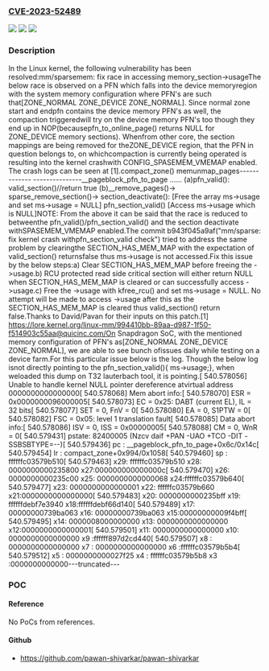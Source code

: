 ### [CVE-2023-52489](https://cve.mitre.org/cgi-bin/cvename.cgi?name=CVE-2023-52489)
![](https://img.shields.io/static/v1?label=Product&message=Linux&color=blue)
![](https://img.shields.io/static/v1?label=Version&message=f46edbd1b151%3C%2090ad17575d26%20&color=brighgreen)
![](https://img.shields.io/static/v1?label=Vulnerability&message=n%2Fa&color=brighgreen)

### Description

In the Linux kernel, the following vulnerability has been resolved:mm/sparsemem: fix race in accessing memory_section->usageThe below race is observed on a PFN which falls into the device memoryregion with the system memory configuration where PFN's are such that[ZONE_NORMAL ZONE_DEVICE ZONE_NORMAL].  Since normal zone start and endpfn contains the device memory PFN's as well, the compaction triggeredwill try on the device memory PFN's too though they end up in NOP(becausepfn_to_online_page() returns NULL for ZONE_DEVICE memory sections).  Whenfrom other core, the section mappings are being removed for theZONE_DEVICE region, that the PFN in question belongs to, on whichcompaction is currently being operated is resulting into the kernel crashwith CONFIG_SPASEMEM_VMEMAP enabled.  The crash logs can be seen at [1].compact_zone()			memunmap_pages-------------			---------------__pageblock_pfn_to_page   ...... (a)pfn_valid():     valid_section()//return true			      (b)__remove_pages()->				  sparse_remove_section()->				    section_deactivate():				    [Free the array ms->usage and set				     ms->usage = NULL]     pfn_section_valid()     [Access ms->usage which     is NULL]NOTE: From the above it can be said that the race is reduced to betweenthe pfn_valid()/pfn_section_valid() and the section deactivate withSPASEMEM_VMEMAP enabled.The commit b943f045a9af("mm/sparse: fix kernel crash withpfn_section_valid check") tried to address the same problem by clearingthe SECTION_HAS_MEM_MAP with the expectation of valid_section() returnsfalse thus ms->usage is not accessed.Fix this issue by the below steps:a) Clear SECTION_HAS_MEM_MAP before freeing the ->usage.b) RCU protected read side critical section will either return NULL   when SECTION_HAS_MEM_MAP is cleared or can successfully access ->usage.c) Free the ->usage with kfree_rcu() and set ms->usage = NULL.  No   attempt will be made to access ->usage after this as the   SECTION_HAS_MEM_MAP is cleared thus valid_section() return false.Thanks to David/Pavan for their inputs on this patch.[1] https://lore.kernel.org/linux-mm/994410bb-89aa-d987-1f50-f514903c55aa@quicinc.com/On Snapdragon SoC, with the mentioned memory configuration of PFN's as[ZONE_NORMAL ZONE_DEVICE ZONE_NORMAL], we are able to see bunch ofissues daily while testing on a device farm.For this particular issue below is the log.  Though the below log isnot directly pointing to the pfn_section_valid(){ ms->usage;}, when weloaded this dump on T32 lauterbach tool, it is pointing.[  540.578056] Unable to handle kernel NULL pointer dereference atvirtual address 0000000000000000[  540.578068] Mem abort info:[  540.578070]   ESR = 0x0000000096000005[  540.578073]   EC = 0x25: DABT (current EL), IL = 32 bits[  540.578077]   SET = 0, FnV = 0[  540.578080]   EA = 0, S1PTW = 0[  540.578082]   FSC = 0x05: level 1 translation fault[  540.578085] Data abort info:[  540.578086]   ISV = 0, ISS = 0x00000005[  540.578088]   CM = 0, WnR = 0[  540.579431] pstate: 82400005 (Nzcv daif +PAN -UAO +TCO -DIT -SSBSBTYPE=--)[  540.579436] pc : __pageblock_pfn_to_page+0x6c/0x14c[  540.579454] lr : compact_zone+0x994/0x1058[  540.579460] sp : ffffffc03579b510[  540.579463] x29: ffffffc03579b510 x28: 0000000000235800 x27:000000000000000c[  540.579470] x26: 0000000000235c00 x25: 0000000000000068 x24:ffffffc03579b640[  540.579477] x23: 0000000000000001 x22: ffffffc03579b660 x21:0000000000000000[  540.579483] x20: 0000000000235bff x19: ffffffdebf7e3940 x18:ffffffdebf66d140[  540.579489] x17: 00000000739ba063 x16: 00000000739ba063 x15:00000000009f4bff[  540.579495] x14: 0000008000000000 x13: 0000000000000000 x12:0000000000000001[  540.579501] x11: 0000000000000000 x10: 0000000000000000 x9 :ffffff897d2cd440[  540.579507] x8 : 0000000000000000 x7 : 0000000000000000 x6 :ffffffc03579b5b4[  540.579512] x5 : 0000000000027f25 x4 : ffffffc03579b5b8 x3 :0000000000000---truncated---

### POC

#### Reference
No PoCs from references.

#### Github
- https://github.com/pawan-shivarkar/pawan-shivarkar

